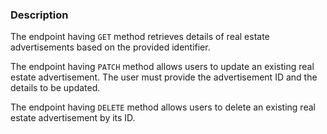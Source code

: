 ### Description

The endpoint having `GET` method retrieves details of real estate advertisements based on the provided identifier.

The endpoint having `PATCH` method allows users to update an existing real estate advertisement. The user must provide the advertisement ID and the details to be updated.

The endpoint having `DELETE` method allows users to delete an existing real estate advertisement by its ID.
